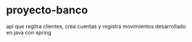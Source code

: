 # proyecto-banco
api que regitra clientes, crea cuentas y registra movimientos desarrollado en java con spring
